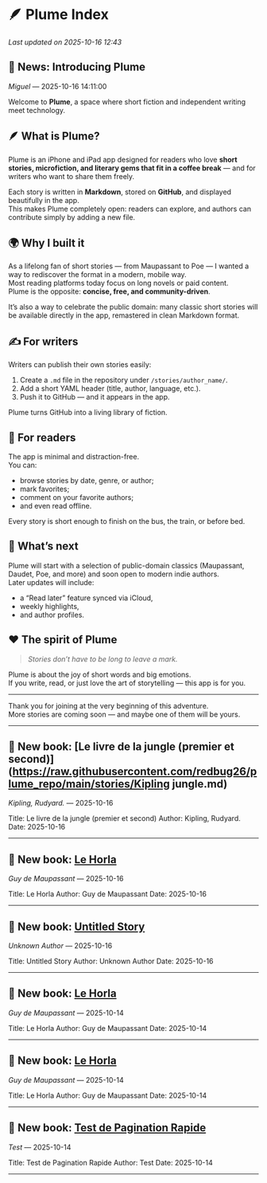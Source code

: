 # 🪶 Plume Index

_Last updated on 2025-10-16 12:43_

## 📰 News: Introducing Plume
_Miguel_ — 2025-10-16 14:11:00

Welcome to **Plume**, a space where short fiction and independent writing meet technology.

## 🪶 What is Plume?

Plume is an iPhone and iPad app designed for readers who love **short stories, microfiction, and literary gems that fit in a coffee break** — and for writers who want to share them freely.

Each story is written in **Markdown**, stored on **GitHub**, and displayed beautifully in the app.  
This makes Plume completely open: readers can explore, and authors can contribute simply by adding a new file.

## 🌍 Why I built it

As a lifelong fan of short stories — from Maupassant to Poe — I wanted a way to rediscover the format in a modern, mobile way.  
Most reading platforms today focus on long novels or paid content.  
Plume is the opposite: **concise, free, and community-driven**.

It’s also a way to celebrate the public domain: many classic short stories will be available directly in the app, remastered in clean Markdown format.

## ✍️ For writers

Writers can publish their own stories easily:
1. Create a `.md` file in the repository under `/stories/author_name/`.
2. Add a short YAML header (title, author, language, etc.).
3. Push it to GitHub — and it appears in the app.

Plume turns GitHub into a living library of fiction.

## 📱 For readers

The app is minimal and distraction-free.  
You can:
- browse stories by date, genre, or author;  
- mark favorites;  
- comment on your favorite authors;  
- and even read offline.  

Every story is short enough to finish on the bus, the train, or before bed.

## 🚀 What’s next

Plume will start with a selection of public-domain classics (Maupassant, Daudet, Poe, and more) and soon open to modern indie authors.  
Later updates will include:
- a “Read later” feature synced via iCloud,  
- weekly highlights,  
- and author profiles.

## ❤️ The spirit of Plume

> *Stories don’t have to be long to leave a mark.*

Plume is about the joy of short words and big emotions.  
If you write, read, or just love the art of storytelling — this app is for you.

---

Thank you for joining at the very beginning of this adventure.  
More stories are coming soon — and maybe one of them will be yours.

---

## 📖 New book: [Le livre de la jungle (premier et second)](https://raw.githubusercontent.com/redbug26/plume_repo/main/stories/Kipling jungle.md)
_Kipling, Rudyard._ — 2025-10-16

Title: Le livre de la jungle (premier et second)
Author: Kipling, Rudyard.
Date: 2025-10-16

---

## 📖 New book: [Le Horla](https://raw.githubusercontent.com/redbug26/plume_repo/main/stories/horla.md)
_Guy de Maupassant_ — 2025-10-16

Title: Le Horla
Author: Guy de Maupassant
Date: 2025-10-16

---

## 📖 New book: [Untitled Story](https://raw.githubusercontent.com/redbug26/plume_repo/main/stories/test_lists.md)
_Unknown Author_ — 2025-10-16

Title: Untitled Story
Author: Unknown Author
Date: 2025-10-16

---

## 📖 New book: [Le Horla](https://raw.githubusercontent.com/redbug26/plume_repo/main/stories/horla2.md)
_Guy de Maupassant_ — 2025-10-14

Title: Le Horla
Author: Guy de Maupassant
Date: 2025-10-14

---

## 📖 New book: [Le Horla](https://raw.githubusercontent.com/redbug26/plume_repo/main/stories/pg10775.md)
_Guy de Maupassant_ — 2025-10-14

Title: Le Horla
Author: Guy de Maupassant
Date: 2025-10-14

---

## 📖 New book: [Test de Pagination Rapide](https://raw.githubusercontent.com/redbug26/plume_repo/main/stories/test_rapide.md)
_Test_ — 2025-10-14

Title: Test de Pagination Rapide
Author: Test
Date: 2025-10-14

---

